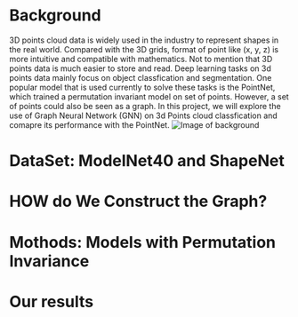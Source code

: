 # Background
3D points cloud data is widely used in the industry to represent shapes in the real world. Compared with the 3D grids, format of point like (x, y, z) is more intuitive and compatible with mathematics. Not to mention that 3D points data is much easier to store and read. Deep learning tasks on 3d points data mainly focus on object classfication and segmentation. One popular model that is used currently to solve these tasks is the PointNet, which trained a permutation invariant model on set of points. However, a set of points could also be seen as a graph. In this project, we will explore the use of Graph Neural Network (GNN) on 3d Points cloud classfication and comapre its performance with the PointNet. 
![Image of background](https://raw.githubusercontent.com/ctwayen/Graph-Neural-Network-on-3D-Points/main/images/background.PNG)

# DataSet: ModelNet40 and ShapeNet

# HOW do We Construct the Graph?

# Mothods: Models with Permutation Invariance

# Our results

